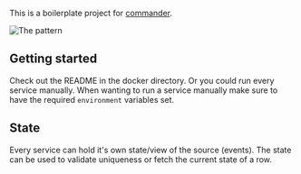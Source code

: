 This is a boilerplate project for [commander](https://github.com/sysco-middleware/commander).

![The pattern](https://github.com/sysco-middleware/commander/wiki/commander-pattern.jpg)

## Getting started

Check out the README in the docker directory. Or you could run every service manually. When wanting to run a service manually make sure to have the required `environment` variables set.

## State

Every service can hold it's own state/view of the source (events). The state can be used to validate uniqueness or fetch the current state of a row.
